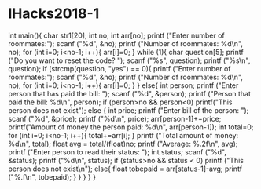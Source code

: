 # lHacks2018-1
int main(){
    char str1[20];
    int no;
    int arr[no];
    printf ("Enter number of roommates:");
    scanf ("%d", &no);
    printf ("Number of roommates: %d\n", no);
    for (int i=0; i<no-1; i++){
                arr[i]=0;
            }
    while (1){
        char question[5];
        printf ("Do you want to reset the code? ");
        scanf ("%s", question);
        printf ("%s\n", question);
        if (strcmp(question, "yes") == 0){
            printf ("Enter number of roommates:");
            scanf ("%d", &no);
            printf ("Number of roommates: %d\n", no);
            for (int i=0; i<no-1; i++){
                arr[i]=0;
            }
    }
        else{
            int person;
            printf ("Enter person that has paid the bill: ");
            scanf ("%d", &person);
            printf ("Person that paid the bill: %d\n", person);
            if (person>no && person<0)
                printf("This person does not exist");
            else {
                int price;
                printf ("Enter bill of the person: ");
                scanf ("%d", &price);
                printf ("%d\n", price);
                arr[person-1]+=price;
                printf("Amount of money the person paid: %d\n", arr[person-1]);
                int total=0;
                for (int i=0; i<no-1; i++){
                    total+=arr[i];
                }
                printf ("Total amount of money: %d\n", total);
                float avg = total/(float)no;
                printf ("Average: %.2f\n", avg);
                printf ("Enter person to read their status: ");
                int status;
                scanf ("%d", &status);
                printf ("%d\n", status);
                if (status>no && status < 0)
                    printf ("This person does not exist\n");
                else{
                    float tobepaid = arr[status-1]-avg;
                    printf ("%.f\n", tobepaid);
                }
            }
        }
    }
}
